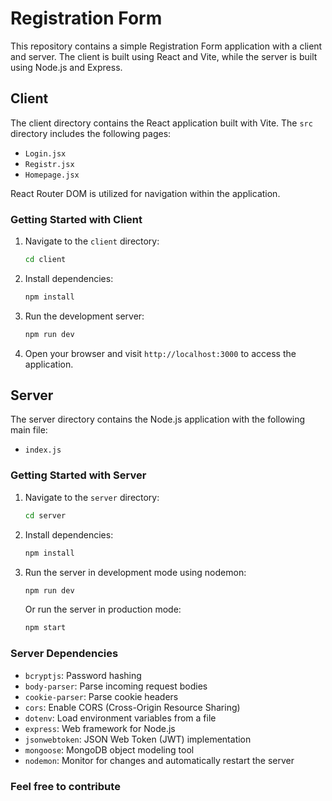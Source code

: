 # Registration Form

This repository contains a simple Registration Form application with a client and server. The client is built using React and Vite, while the server is built using Node.js and Express.

## Client

The client directory contains the React application built with Vite. The `src` directory includes the following pages:

- `Login.jsx`
- `Registr.jsx`
- `Homepage.jsx`

React Router DOM is utilized for navigation within the application.

### Getting Started with Client

1. Navigate to the `client` directory:

    ```bash
    cd client
    ```

2. Install dependencies:

    ```bash
    npm install
    ```

3. Run the development server:

    ```bash
    npm run dev
    ```

4. Open your browser and visit `http://localhost:3000` to access the application.

## Server

The server directory contains the Node.js application with the following main file:

- `index.js`

### Getting Started with Server

1. Navigate to the `server` directory:

    ```bash
    cd server
    ```

2. Install dependencies:

    ```bash
    npm install
    ```

3. Run the server in development mode using nodemon:

    ```bash
    npm run dev
    ```

   Or run the server in production mode:

    ```bash
    npm start
    ```

### Server Dependencies

- `bcryptjs`: Password hashing
- `body-parser`: Parse incoming request bodies
- `cookie-parser`: Parse cookie headers
- `cors`: Enable CORS (Cross-Origin Resource Sharing)
- `dotenv`: Load environment variables from a file
- `express`: Web framework for Node.js
- `jsonwebtoken`: JSON Web Token (JWT) implementation
- `mongoose`: MongoDB object modeling tool
- `nodemon`: Monitor for changes and automatically restart the server


### Feel free to contribute
